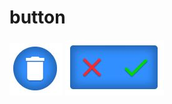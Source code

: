 # button
![1](https://github.com/TomasGi/button/blob/master/demo-images/1.JPG)    ![2](https://github.com/TomasGi/button/blob/master/demo-images/2.JPG)
